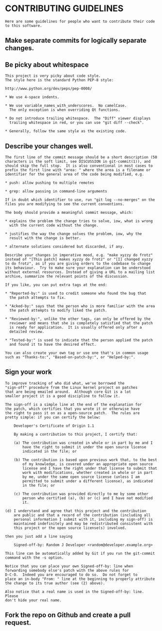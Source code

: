 # CONTRIBUTING GUIDELINES

    Here are some guidelines for people who want to contribute their code
    to this software.

## Make separate commits for logically separate changes.

## Be picky about whitespace

    This project is very picky about code style.
    The style here is the standard Python PEP-8 style:

    http://www.python.org/dev/peps/pep-0008/

    * We use 4-space indents.

    * We use variable_names_with_underscores.  No camelCase.
      The only exception is when overriding Qt functions.

    * Do not introduce trailing whitespace.  The "Diff" viewer displays
      trailing whitespace in red, or you can use "git diff --check".

    * Generally, follow the same style as the existing code.

## Describe your changes well.

    The first line of the commit message should be a short description (50
    characters is the soft limit, see DISCUSSION in git-commit(1)), and
    should skip the full stop.  It is also conventional in most cases to
    prefix the first line with "area: " where the area is a filename or
    identifier for the general area of the code being modified, e.g.

    * push: allow pushing to multiple remotes

    * grep: allow passing in command-line arguments

    If in doubt which identifier to use, run "git log --no-merges" on the
    files you are modifying to see the current conventions.

    The body should provide a meaningful commit message, which:

    * explains the problem the change tries to solve, iow, what is wrong
      with the current code without the change.

    * justifies the way the change solves the problem, iow, why the
      result with the change is better.

    * alternate solutions considered but discarded, if any.

    Describe your changes in imperative mood, e.g. "make xyzzy do frotz"
    instead of "[This patch] makes xyzzy do frotz" or "[I] changed xyzzy
    to do frotz", as if you are giving orders to the codebase to change
    its behaviour.  Try to make sure your explanation can be understood
    without external resources. Instead of giving a URL to a mailing list
    archive, summarize the relevant points of the discussion.

    If you like, you can put extra tags at the end:

    * "Reported-by:" is used to credit someone who found the bug that
      the patch attempts to fix.

    * "Acked-by:" says that the person who is more familiar with the area
      the patch attempts to modify liked the patch.

    * "Reviewed-by:", unlike the other tags, can only be offered by the
      reviewer and means that she is completely satisfied that the patch
      is ready for application.  It is usually offered only after a
      detailed review.

    * "Tested-by:" is used to indicate that the person applied the patch
      and found it to have the desired effect.

    You can also create your own tag or use one that's in common usage
    such as "Thanks-to:", "Based-on-patch-by:", or "Helped-by:".

## Sign your work

    To improve tracking of who did what, we've borrowed the
    "sign-off" procedure from the Linux kernel project on patches
    that are being emailed around.  Although core Git is a lot
    smaller project it is a good discipline to follow it.

    The sign-off is a simple line at the end of the explanation for
    the patch, which certifies that you wrote it or otherwise have
    the right to pass it on as a open-source patch.  The rules are
    pretty simple: if you can certify the below:

        Developer's Certificate of Origin 1.1

        By making a contribution to this project, I certify that:

        (a) The contribution was created in whole or in part by me and I
            have the right to submit it under the open source license
            indicated in the file; or

        (b) The contribution is based upon previous work that, to the best
            of my knowledge, is covered under an appropriate open source
            license and I have the right under that license to submit that
            work with modifications, whether created in whole or in part
            by me, under the same open source license (unless I am
            permitted to submit under a different license), as indicated
            in the file; or

        (c) The contribution was provided directly to me by some other
            person who certified (a), (b) or (c) and I have not modified
            it.

    (d) I understand and agree that this project and the contribution
        are public and that a record of the contribution (including all
        personal information I submit with it, including my sign-off) is
        maintained indefinitely and may be redistributed consistent with
        this project or the open source license(s) involved.

    then you just add a line saying

        Signed-off-by: Random J Developer <random@developer.example.org>

    This line can be automatically added by Git if you run the git-commit
    command with the -s option.

    Notice that you can place your own Signed-off-by: line when
    forwarding somebody else's patch with the above rules for
    D-C-O.  Indeed you are encouraged to do so.  Do not forget to
    place an in-body "From: " line at the beginning to properly attribute
    the change to its true author (see (2) above).

    Also notice that a real name is used in the Signed-off-by: line. Please
    don't hide your real name.

## Fork the repo on Github and create a pull request.
